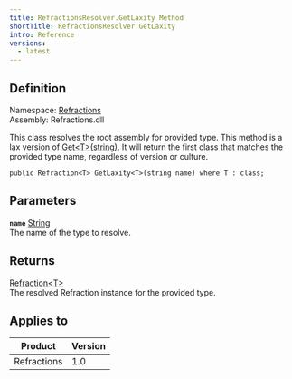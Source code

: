 ```yaml
---
title: RefractionsResolver.GetLaxity Method
shortTitle: RefractionsResolver.GetLaxity
intro: Reference
versions:
  - latest
---
```


## Definition

Namespace: [Refractions](./refractions)  
Assembly: Refractions.dll

This class resolves the root assembly for provided type.
This method is a lax version of [Get&lt;T>(string)](./refractions.refractionresolver.get). It will return the first class that matches the provided type name, regardless of version or culture.

```csharp:C#
public Refraction<T> GetLaxity<T>(string name) where T : class;
```

## Parameters

**`name`** [String](https://docs.microsoft.com/en-us/dotnet/api/system.string)  
The name of the type to resolve.

## Returns

[Refraction&lt;T>](./refractions.refraction)  
The resolved Refraction instance for the provided type.

## Applies to

| Product     | Version |
| ----------- | ------- |
| Refractions | 1.0     |
